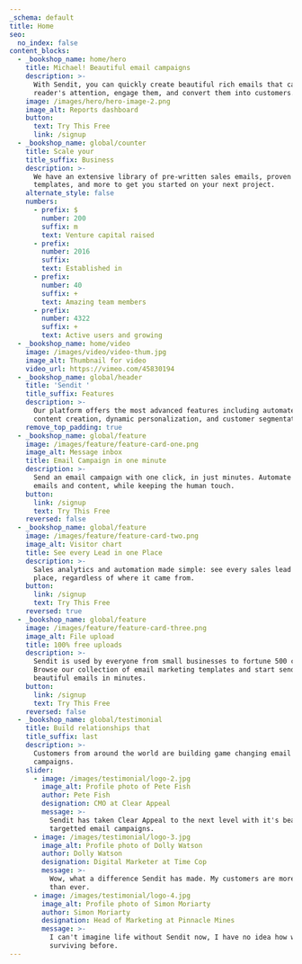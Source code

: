 ```yaml
---
_schema: default
title: Home
seo:
  no_index: false
content_blocks:
  - _bookshop_name: home/hero
    title: Michael! Beautiful email campaigns
    description: >-
      With Sendit, you can quickly create beautiful rich emails that capture a
      reader's attention, engage them, and convert them into customers.
    image: /images/hero/hero-image-2.png
    image_alt: Reports dashboard
    button:
      text: Try This Free
      link: /signup
  - _bookshop_name: global/counter
    title: Scale your
    title_suffix: Business
    description: >-
      We have an extensive library of pre-written sales emails, proven marketing
      templates, and more to get you started on your next project.
    alternate_style: false
    numbers:
      - prefix: $
        number: 200
        suffix: m
        text: Venture capital raised
      - prefix:
        number: 2016
        suffix:
        text: Established in
      - prefix:
        number: 40
        suffix: +
        text: Amazing team members
      - prefix:
        number: 4322
        suffix: +
        text: Active users and growing
  - _bookshop_name: home/video
    image: /images/video/video-thum.jpg
    image_alt: Thumbnail for video
    video_url: https://vimeo.com/45830194
  - _bookshop_name: global/header
    title: 'Sendit '
    title_suffix: Features
    description: >-
      Our platform offers the most advanced features including automated email
      content creation, dynamic personalization, and customer segmentation.
    remove_top_padding: true
  - _bookshop_name: global/feature
    image: /images/feature/feature-card-one.png
    image_alt: Message inbox
    title: Email Campaign in one minute
    description: >-
      Send an email campaign with one click, in just minutes. Automate your
      emails and content, while keeping the human touch.
    button:
      link: /signup
      text: Try This Free
    reversed: false
  - _bookshop_name: global/feature
    image: /images/feature/feature-card-two.png
    image_alt: Visitor chart
    title: See every Lead in one Place
    description: >-
      Sales analytics and automation made simple: see every sales lead in one
      place, regardless of where it came from.
    button:
      link: /signup
      text: Try This Free
    reversed: true
  - _bookshop_name: global/feature
    image: /images/feature/feature-card-three.png
    image_alt: File upload
    title: 100% free uploads
    description: >-
      Sendit is used by everyone from small businesses to fortune 500 companies.
      Browse our collection of email marketing templates and start sending
      beautiful emails in minutes.
    button:
      link: /signup
      text: Try This Free
    reversed: false
  - _bookshop_name: global/testimonial
    title: Build relationships that
    title_suffix: last
    description: >-
      Customers from around the world are building game changing email marketing
      campaigns.
    slider:
      - image: /images/testimonial/logo-2.jpg
        image_alt: Profile photo of Pete Fish
        author: Pete Fish
        designation: CMO at Clear Appeal
        message: >-
          Sendit has taken Clear Appeal to the next level with it's beautiful
          targetted email campaigns.
      - image: /images/testimonial/logo-3.jpg
        image_alt: Profile photo of Dolly Watson
        author: Dolly Watson
        designation: Digital Marketer at Time Cop
        message: >-
          Wow, what a difference Sendit has made. My customers are more engaged
          than ever.
      - image: /images/testimonial/logo-4.jpg
        image_alt: Profile photo of Simon Moriarty
        author: Simon Moriarty
        designation: Head of Marketing at Pinnacle Mines
        message: >-
          I can't imagine life without Sendit now, I have no idea how we were
          surviving before.
---
```

